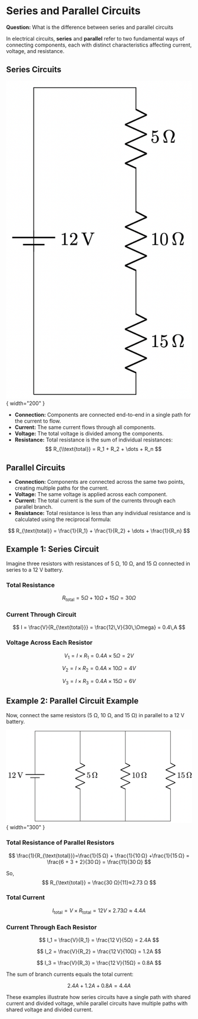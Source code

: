 # Series and Parallel Circuits

**Question:** What is the difference between series and parallel circuits

In electrical circuits, **series** and **parallel** refer to two fundamental ways of connecting components, each with distinct characteristics affecting current, voltage, and resistance.

## Series Circuits

![](./series.png){ width="200" }

-   **Connection:** Components are connected end-to-end in a single path for the current to flow.
-   **Current:** The same current flows through all components.
-   **Voltage:** The total voltage is divided among the components.
-   **Resistance:** Total resistance is the sum of individual resistances:
$$
R_{\\text{total}} = R_1 + R_2 + \dots + R_n
$$

<!--
\documentclass[border=10pt]{standalone}
\usepackage{circuitikz}

\begin{document}
\begin{circuitikz}[american]
    \draw
    (0,0) to[battery1,l=$12\,\mathrm{V}$] (0,6)
    -- (0,6) -- (2,6)
    to[R,l=$5\,\Omega$] (2,4)
    to[R,l=$10\,\Omega$] (2,2)
    to[R,l=$15\,\Omega$] (2,0)
    -- (2,0) -- (0,0);
\end{circuitikz}
-->

## Parallel Circuits

- **Connection:** Components are connected across the same two points, creating multiple paths for the current.
- **Voltage:** The same voltage is applied across each component.
- **Current:** The total current is the sum of the currents through each parallel branch.
- **Resistance:** Total resistance is less than any individual resistance and is calculated using the reciprocal formula:

$$
R_{\text{total}} = \frac{1}{R_1} + \frac{1}{R_2} + \dots + \frac{1}{R_n}
$$

## Example 1: Series Circuit

Imagine three resistors with resistances of 5 Ω, 10 Ω, and 15 Ω connected in series to a 12 V battery.

### Total Resistance

$$
R_{\text{total}}=5 Ω+10 Ω+15 Ω=30 Ω
$$

### Current Through Circuit

$$
I = \frac{V}{R_{\text{total}}} = \frac{12\,V}{30\,\Omega} = 0.4\,A
$$

### Voltage Across Each Resistor

$$
V_1=I×R_1=0.4 A×5Ω = 2V
$$

$$
V_2=I×R_2=0.4 A×10Ω = 4V
$$

$$
V_3=I×R_3=0.4 A×15Ω = 6V
$$

## Example 2: Parallel Circuit Example

Now, connect the same resistors (5 Ω, 10 Ω, and 15 Ω) in parallel to a 12 V battery.

<!--
\documentclass[border=10pt]{standalone}
\usepackage{circuitikz}

\begin{document}
\begin{circuitikz}[american]

    % Draw the battery from (0,0) to (0,4)
    \draw
    (0,0) to[battery1,l_=$12\,\mathrm{V}$] (0,4);

    % Draw the positive and negative rails
    \draw
    (0,4) -- (6,4); % Positive rail
    \draw
    (0,0) -- (6,0); % Negative rail

    % Connect the resistors between the rails
    \draw
    (2,4) to[R,l=$5\,\Omega$] (2,0);
    \draw
    (4,4) to[R,l=$10\,\Omega$] (4,0);
    \draw
    (6,4) to[R,l=$15\,\Omega$] (6,0);

\end{circuitikz}
\end{document}

-->

![](./parallel.png){ width="300" }

### Total Resistance of Parallel Resistors

$$
\frac{1}{R_{\text{total}}}=\frac{1}{5 Ω} + \frac{1}{10 Ω} +\frac{1}{15 Ω}
= \frac{6 + 3 + 2}{30 Ω} = \frac{11}{30 Ω}
$$

So,
$$
R_{\text{total}} = \frac{30 Ω}{11}≈2.73 Ω
$$

### Total Current

$$
I_{\text{total}}=V \times R_{\text{total}}=12 V \times 2.73 Ω ≈ 4.4 A
$$

### Current Through Each Resistor

$$
I_1 = \frac{V}{R_1} = \frac{12 V}{5Ω} = 2.4A
$$

$$
I_2 = \frac{V}{R_2} = \frac{12 V}{10Ω} = 1.2A
$$

$$
I_3 = \frac{V}{R_3} = \frac{12 V}{15Ω} = 0.8A
$$

The sum of branch currents equals the total current: 

$$
2.4 A + 1.2 A + 0.8 A = 4.4A
$$

These examples illustrate how series circuits have a single path with shared current and divided voltage, while parallel circuits have multiple paths with shared voltage and divided current.